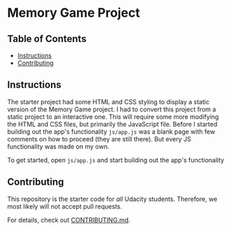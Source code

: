 # Memory Game Project

## Table of Contents

* [Instructions](#instructions)
* [Contributing](#contributing)

## Instructions

The starter project had some HTML and CSS styling to display a static version of the Memory Game project. I had to convert this project from a static project to an interactive one. This will require some more modifying the HTML and CSS files, but primarily the JavaScript file.
Before I started building out the app's functionality `js/app.js` was a blank page with few comments on how to proceed (they are still there). But every JS functionality was made on my own. 

To get started, open `js/app.js` and start building out the app's functionality


## Contributing

This repository is the starter code for _all_ Udacity students. Therefore, we most likely will not accept pull requests.

For details, check out [CONTRIBUTING.md](CONTRIBUTING.md).
